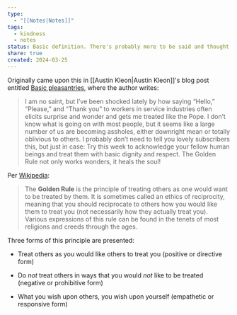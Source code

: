```yaml
---
type:
  - "[[Notes|Notes]]"
tags:
  - kindness
  - notes
status: Basic definition. There's probably more to be said and thought of on this subject, but having the basic tenets down felt worthwhile at the time.
share: true
created: 2024-03-25
---
```


Originally came upon this in [[Austin Kleon|Austin Kleon]]'s blog post entitled [Basic pleasantries](https://austinkleon.com/2024/03/15/basic-pleasantries/), where the author writes:

> I am no saint, but I’ve been shocked lately by how saying “Hello,” “Please,” and “Thank you” to workers in service industries often elicits surprise and wonder and gets me treated like the Pope. I don’t know what is going on with most people, but it seems like a large number of us are becoming assholes, either downright mean or totally oblivious to others. I probably don’t need to tell you lovely subscribers this, but just in case: Try this week to acknowledge your fellow human beings and treat them with basic dignity and respect. The Golden Rule not only works wonders, it heals the soul!

Per [Wikipedia](https://en.wikipedia.org/wiki/Golden_Rule):

> The **Golden Rule** is the principle of treating others as one would want to be treated by them. It is sometimes called an ethics of reciprocity, meaning that you should reciprocate to others how you would like them to treat you (not necessarily how they actually treat you). Various expressions of this rule can be found in the tenets of most religions and creeds through the ages.

Three forms of this principle are presented:

- Treat others as you would like others to treat you (positive or directive form)

- Do *not* treat others in ways that you would *not* like to be treated (negative or prohibitive form)

- What you wish upon others, you wish upon yourself (empathetic or responsive form)

